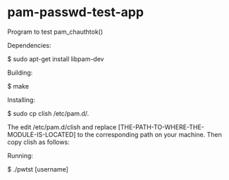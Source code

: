 # pam-passwd-test-app
Program to test pam_chauthtok()

Dependencies:

$ sudo apt-get install libpam-dev

Building:

$ make

Installing:

$ sudo cp clish /etc/pam.d/.

The edit /etc/pam.d/clish and replace [THE-PATH-TO-WHERE-THE-MODULE-IS-LOCATED]
to the corresponding path on your machine. Then copy clish as follows:

Running:

$ ./pwtst [username]
